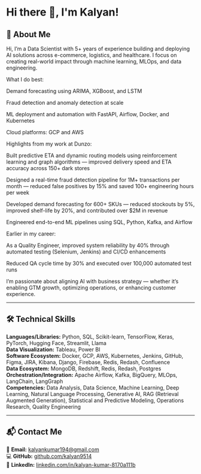 # Hi there 👋, I'm Kalyan!

## 🚀 About Me  
Hi, I’m a Data Scientist with 5+ years of experience building and deploying AI solutions across e-commerce, logistics, and healthcare. I focus on creating real-world impact through machine learning, MLOps, and data engineering.

What I do best:

Demand forecasting using ARIMA, XGBoost, and LSTM

Fraud detection and anomaly detection at scale

ML deployment and automation with FastAPI, Airflow, Docker, and Kubernetes

Cloud platforms: GCP and AWS

Highlights from my work at Dunzo:

Built predictive ETA and dynamic routing models using reinforcement learning and graph algorithms — improved delivery speed and ETA accuracy across 150+ dark stores

Designed a real-time fraud detection pipeline for 1M+ transactions per month — reduced false positives by 15% and saved 100+ engineering hours per week

Developed demand forecasting for 600+ SKUs — reduced stockouts by 5%, improved shelf-life by 20%, and contributed over $2M in revenue

Engineered end-to-end ML pipelines using SQL, Python, Kafka, and Airflow

Earlier in my career:

As a Quality Engineer, improved system reliability by 40% through automated testing (Selenium, Jenkins) and CI/CD enhancements

Reduced QA cycle time by 30% and executed over 100,000 automated test runs

I’m passionate about aligning AI with business strategy — whether it’s enabling GTM growth, optimizing operations, or enhancing customer experience.


---

## 🛠 Technical Skills  
**Languages/Libraries:** Python, SQL, Scikit-learn, TensorFlow, Keras, PyTorch, Hugging Face, Streamlit, Llama  
**Data Visualization:** Tableau, Power BI  
**Software Ecosystem:** Docker, GCP, AWS, Kubernetes, Jenkins, GitHub, Figma, JIRA, Kibana, Django, Firebase, Redis, Redash, Confluence  
**Data Ecosystem:** MongoDB, Redshift, Redis, Redash, Postgres  
**Orchestration/Integration:** Apache Airflow, Kafka, BigQuery, MLOps, LangChain, LangGraph  
**Competencies:** Data Analysis, Data Science, Machine Learning, Deep Learning, Natural Language Processing, Generative AI, RAG (Retrieval Augmented Generation), Statistical and Predictive Modeling, Operations Research, Quality Engineering  

---

## 📬 Contact Me  
📧 **Email:** [kalyankumar194@gmail.com](mailto:kalyankumar194@gmail.com)  
💻 **GitHub:** [github.com/kalyan9514](https://github.com/kalyan9514)  
🔗 **LinkedIn:** [linkedin.com/in/kalyan-kumar-8170a111b](https://www.linkedin.com/in/kalyan-kumar-8170a111b/)  

<!--
**kalyan9514/kalyan9514** is a ✨ _special_ ✨ repository because its `README.md` (this file) appears on your GitHub profile.

Here are some ideas to get you started:

- 🔭 I’m currently working on ...
- 🌱 I’m currently learning ...
- 👯 I’m looking to collaborate on ...
- 🤔 I’m looking for help with ...
- 💬 Ask me about ...
- 📫 How to reach me: ...
- 😄 Pronouns: ...
- ⚡ Fun fact: ...
-->
